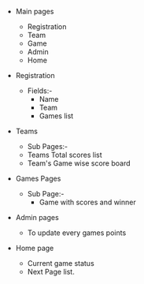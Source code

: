 - Main pages

  - Registration
  - Team
  - Game
  - Admin
  - Home

- Registration

  - Fields:-
    - Name
    - Team
    - Games list

- Teams

  - Sub Pages:-
  - Teams Total scores list
  - Team's Game wise score board

- Games Pages

  - Sub Page:-
    - Game with scores and winner

- Admin pages

  - To update every games points

- Home page
  - Current game status
  - Next Page list.
